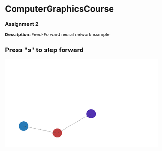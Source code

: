 # ComputerGraphicsCourse

### Assignment 2
**Description:** Feed-Forward neural network example
## Press "s" to step forward
![back-propagation](example.gif "back-propagation")
